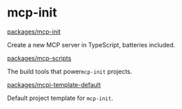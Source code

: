 # mcp-init

[packages/mcp-init](./packages/mcp-init/README.md)

Create a new MCP server in TypeScript, batteries included.

[packages/mcp-scripts](./packages/mcp-scripts/README.md)

The build tools that power`mcp-init` projects.

[packages/mcpi-template-default](./packages/mcpi-template-default/README.md)

Default project template for `mcp-init`.
